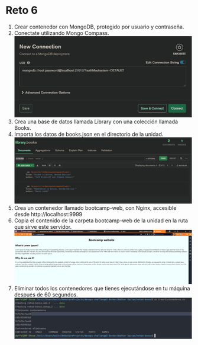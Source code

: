 # Reto 6

1. Crear contenedor con MongoDB, protegido por usuario y contraseña.
2. Conectate utilizando Mongo Compass.
![mongodb](images/mongodb.png)
3. Crea una base de datos llamada Library con una colección llamada Books.
4. Importa los datos de books.json en el directorio de la unidad.
![books](images/books.png)
5. Crea un contenedor llamado bootcamp-web, con Nginx, accesible desde http://localhost:9999
6. Copia el contenido de la carpeta bootcamp-web de la unidad en la ruta que sirve este servidor.
![bootcamp-web](images/bootcamp-web.png)
7. Eliminar todos los contenedores que tienes ejecutándose en tu máquina despues de 60 segundos.
![cli](images/cli.png)